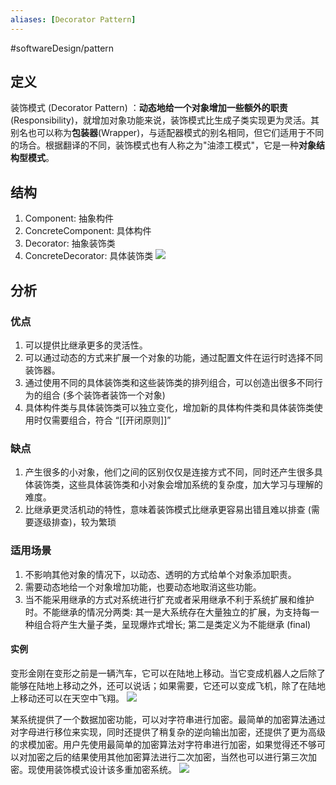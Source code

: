 ```yaml
---
aliases: [Decorator Pattern]
---
```

#softwareDesign/pattern

## 定义
装饰模式 (Decorator Pattern) ：**动态地给一个对象增加一些额外的职责**(Responsibility)，就增加对象功能来说，装饰模式比生成子类实现更为灵活。其别名也可以称为**包装器**(Wrapper)，与适配器模式的别名相同，但它们适用于不同的场合。根据翻译的不同，装饰模式也有人称之为"油漆工模式"，它是一种**对象结构型模式**。

## 结构
1. Component: 抽象构件
2. ConcreteComponent: 具体构件
3. Decorator: 抽象装饰类
4. ConcreteDecorator: 具体装饰类
![](https://spricoder.oss-cn-shanghai.aliyuncs.com/2021-Software-System-Design/img/lec08/9.png)

## 分析
### 优点
1. 可以提供比继承更多的灵活性。
2. 可以通过动态的方式来扩展一个对象的功能，通过配置文件在运行时选择不同装饰器。
3. 通过使用不同的具体装饰类和这些装饰类的排列组合，可以创造出很多不同行为的组合 (多个装饰者装饰一个对象)
4. 具体构件类与具体装饰类可以独立变化，增加新的具体构件类和具体装饰类使用时仅需要组合，符合 “[[开闭原则]]”

### 缺点
1. 产生很多的小对象，他们之间的区别仅仅是连接方式不同，同时还产生很多具体装饰类，这些具体装饰类和小对象会增加系统的复杂度，加大学习与理解的难度。
2. 比继承更灵活机动的特性，意味着装饰模式比继承更容易出错且难以排查 (需要逐级排查)，较为繁琐

### 适用场景
1. 不影响其他对象的情况下，以动态、透明的方式给单个对象添加职责。
2. 需要动态地给一个对象增加功能，也要动态地取消这些功能。
3. 当不能采用继承的方式对系统进行扩充或者采用继承不利于系统扩展和维护时。不能继承的情况分两类: 其一是大系统存在大量独立的扩展，为支持每一种组合将产生大量子类，呈现爆炸式增长; 第二是类定义为不能继承 (final)

#### 实例
变形金刚在变形之前是一辆汽车，它可以在陆地上移动。当它变成机器人之后除了能够在陆地上移动之外，还可以说话；如果需要，它还可以变成飞机，除了在陆地上移动还可以在天空中飞翔。
![](https://spricoder.oss-cn-shanghai.aliyuncs.com/2021-Software-System-Design/img/lec08/10.png)

某系统提供了一个数据加密功能，可以对字符串进行加密。最简单的加密算法通过对字母进行移位来实现，同时还提供了稍复杂的逆向输出加密，还提供了更为高级的求模加密。用户先使用最简单的加密算法对字符串进行加密，如果觉得还不够可以对加密之后的结果使用其他加密算法进行二次加密，当然也可以进行第三次加密。现使用装饰模式设计该多重加密系统。
![](https://spricoder.oss-cn-shanghai.aliyuncs.com/2021-Software-System-Design/img/lec08/11.png)